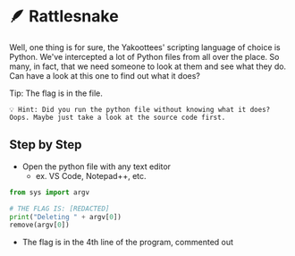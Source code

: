 # 🪶 Rattlesnake

Well, one thing is for sure, the Yakoottees' scripting language of choice is Python. We've intercepted a lot of Python files from all over the place. So many, in fact, that we need someone to look at them and see what they do. Can have a look at this one to find out what it does?

Tip: The flag is in the file.

```
💡 Hint: Did you run the python file without knowing what it does? Oops. Maybe just take a look at the source code first.
```

## Step by Step

- Open the python file with any text editor
  -  ex. VS Code, Notepad++, etc.

```python
from sys import argv

# THE FLAG IS: [REDACTED]
print("Deleting " + argv[0])
remove(argv[0])
```

- The flag is in the 4th line of the program, commented out
